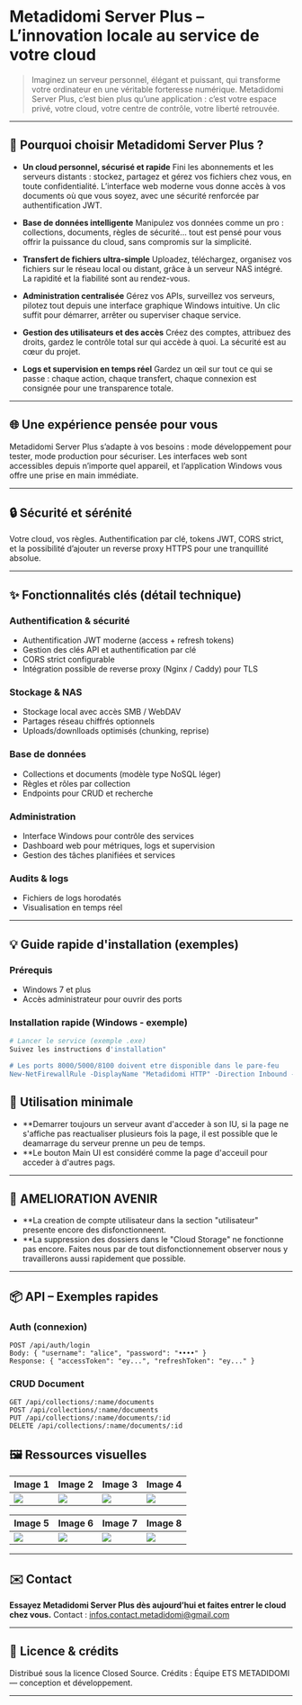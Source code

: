
<!-- HERO -->

# Metadidomi Server Plus – L’innovation locale au service de votre cloud

> Imaginez un serveur personnel, élégant et puissant, qui transforme votre ordinateur en une véritable forteresse numérique. Metadidomi Server Plus, c’est bien plus qu’une application : c’est votre espace privé, votre cloud, votre centre de contrôle, votre liberté retrouvée.

---

## 🚀 Pourquoi choisir Metadidomi Server Plus ?

* **Un cloud personnel, sécurisé et rapide**
  Fini les abonnements et les serveurs distants : stockez, partagez et gérez vos fichiers chez vous, en toute confidentialité. L’interface web moderne vous donne accès à vos documents où que vous soyez, avec une sécurité renforcée par authentification JWT.

* **Base de données intelligente**
  Manipulez vos données comme un pro : collections, documents, règles de sécurité… tout est pensé pour vous offrir la puissance du cloud, sans compromis sur la simplicité.

* **Transfert de fichiers ultra-simple**
  Uploadez, téléchargez, organisez vos fichiers sur le réseau local ou distant, grâce à un serveur NAS intégré. La rapidité et la fiabilité sont au rendez-vous.

* **Administration centralisée**
  Gérez vos APIs, surveillez vos serveurs, pilotez tout depuis une interface graphique Windows intuitive. Un clic suffit pour démarrer, arrêter ou superviser chaque service.

* **Gestion des utilisateurs et des accès**
  Créez des comptes, attribuez des droits, gardez le contrôle total sur qui accède à quoi. La sécurité est au cœur du projet.

* **Logs et supervision en temps réel**
  Gardez un œil sur tout ce qui se passe : chaque action, chaque transfert, chaque connexion est consignée pour une transparence totale.

---

## 🌐 Une expérience pensée pour vous

Metadidomi Server Plus s’adapte à vos besoins : mode développement pour tester, mode production pour sécuriser. Les interfaces web sont accessibles depuis n’importe quel appareil, et l’application Windows vous offre une prise en main immédiate.

---

## 🔒 Sécurité et sérénité

Votre cloud, vos règles. Authentification par clé, tokens JWT, CORS strict, et la possibilité d’ajouter un reverse proxy HTTPS pour une tranquillité absolue.

---

## ✨ Fonctionnalités clés (détail technique)

### Authentification & sécurité

* Authentification JWT moderne (access + refresh tokens)
* Gestion des clés API et authentification par clé
* CORS strict configurable
* Intégration possible de reverse proxy (Nginx / Caddy) pour TLS

### Stockage & NAS

* Stockage local avec accès SMB / WebDAV
* Partages réseau chiffrés optionnels
* Uploads/downlloads optimisés (chunking, reprise)

### Base de données

* Collections et documents (modèle type NoSQL léger)
* Règles et rôles par collection
* Endpoints pour CRUD et recherche

### Administration

* Interface Windows pour contrôle des services
* Dashboard web pour métriques, logs et supervision
* Gestion des tâches planifiées et services

### Audits & logs

* Fichiers de logs horodatés
* Visualisation en temps réel

---

## 💡 Guide rapide d'installation (exemples)

### Prérequis

* Windows 7 et plus
* Accès administrateur pour ouvrir des ports

### Installation rapide (Windows - exemple)

```powershell
# Lancer le service (exemple .exe)
Suivez les instructions d'installation"

# Les ports 8000/5000/8100 doivent etre disponible dans le pare-feu
New-NetFirewallRule -DisplayName "Metadidomi HTTP" -Direction Inbound -LocalPort 8000 -Protocol TCP -Action Allow
```
## 🔧 Utilisation minimale

* **Demarrer toujours un serveur avant d'acceder à son IU, si la page ne s'affiche pas reactualiser plusieurs fois la page, il est possible que le deamarrage du serveur prenne un peu de temps.
* **Le bouton Main UI est considéré comme la page d'acceuil pour acceder à d'autres pags.

---
## 🔧 AMELIORATION AVENIR

* **La creation de compte utilisateur dans la section "utilisateur" presente encore des disfonctionneent.
* **La suppression des dossiers dans le "Cloud Storage" ne fonctionne pas encore. Faites nous par de tout disfonctionnement observer nous y travaillerons aussi rapidement que possible.

---
## 📦 API – Exemples rapides

### Auth (connexion)

```
POST /api/auth/login
Body: { "username": "alice", "password": "••••" }
Response: { "accessToken": "ey...", "refreshToken": "ey..." }
```

### CRUD Document

```
GET /api/collections/:name/documents
POST /api/collections/:name/documents
PUT /api/collections/:name/documents/:id
DELETE /api/collections/:name/documents/:id
```
## 🖼️ Ressources visuelles

| Image 1 | Image 2 | Image 3 | Image 4 |
|---------|---------|---------|---------|
| ![](/docs/Screenshot_20250821-202416.jpg) | ![](/docs/Screenshot_20250821-202606.jpg) | ![](/docs/Screenshot_20250821-202618.jpg) | ![](/docs/Screenshot_20250821-202546.jpg) |

| Image 5 | Image 6 | Image 7 | Image 8 |
|---------|---------|---------|---------|
| ![](/docs/Screenshot_20250821-202539.jpg) | ![](/docs/Screenshot_20250821-202505.jpg) | ![](/docs/Screenshot_20250821-202530.jpg) | ![](/docs/Screenshot_20250821-202523.jpg) |

---

## ✉️ Contact

**Essayez Metadidomi Server Plus dès aujourd’hui et faites entrer le cloud chez vous.**
Contact : [infos.contact.metadidomi@gmail.com](mailto:infos.contact.metadidomi@gmail.com)

---

## 🧾 Licence & crédits

Distribué sous la licence Closed Source.
Crédits : Équipe ETS METADIDOMI — conception et développement.

---
